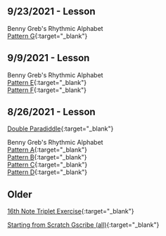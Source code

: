 [//]: # (If want to open in new tab, use {:target="\_blank"} after the URL)
## 9/23/2021 - Lesson

Benny Greb's Rhythmic Alphabet\
[Pattern G](https://gscribe.com/share/mwthDjYJQE8tAHoG8){:target="\_blank"}

## 9/9/2021 - Lesson

Benny Greb's Rhythmic Alphabet\
[Pattern E](https://gscribe.com/share/FQVSC9asT1P5gwBq7){:target="\_blank"}\
[Pattern F](https://gscribe.com/share/51zcbUCe7unCwXYT9){:target="\_blank"}

## 8/26/2021 - Lesson

[Double Paradiddle](https://gscribe.com/share/JWREPLz6gkRwTjt79){:target="\_blank"}

Benny Greb's Rhythmic Alphabet\
[Pattern A](https://gscribe.com/share/ZCNzMZyW9eiCzBa46){:target="\_blank"}\
[Pattern B](https://gscribe.com/share/aDViJ4ddpv1NULSj7){:target="\_blank"}\
[Pattern C](https://gscribe.com/share/ZUoS3MUTqnZDmSG38){:target="\_blank"}\
[Pattern D](https://gscribe.com/share/8NkbuCEYDkSuRpoHA){:target="\_blank"}

## Older

[16th Note Triplet Exercise](https://gscribe.com/share/423JrboEhUWBLneJ9){:target="\_blank"}

[Starting from Scratch Gscribe (all)](https://www.mikeslessons.com/course/summary/starting-from-scratch){:target="\_blank"}
